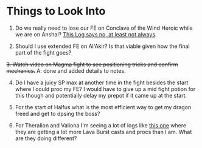# Things to Look Into

1. Do we really need to lose our FE on Conclave of the Wind Heroic while we are on Anshal? [This Log says no, at least not always](https://classic.warcraftlogs.com/reports/PpMwAm3yn8BfT6kN#fight=30&type=damage-done&translate=true&source=64&target=432).

2. Should I use extended FE on Al'Akir? Is that viable given how the final part of the fight goes?

~~3. Watch video on Magma fight to see positioning tricks and confirm mechanics.~~
A: done and added details to notes.

4. Do I have a juicy SP max at another time in the fight besides the start where I could proc my FE? I would have to give up a mid fight potion for this though and potentially delay my prepot if it came up at the start.

5. For the start of Halfus what is the most efficient way to get my dragon freed and get to dpsing the boss?

6. For Theralion and Valiona I'm seeing a lot of logs like [this one](https://classic.warcraftlogs.com/reports/TMy6wt1BKm84xL3N#fight=32&type=damage-done&source=16) where they are getting a lot more Lava Burst casts and procs than I am. What are they doing different?
